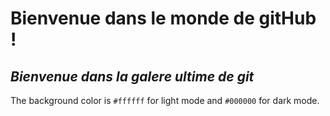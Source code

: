 # **Bienvenue dans le monde de gitHub !**
## *Bienvenue dans la galere ultime de git*


The background color is `#ffffff` for light mode and `#000000` for dark mode.
